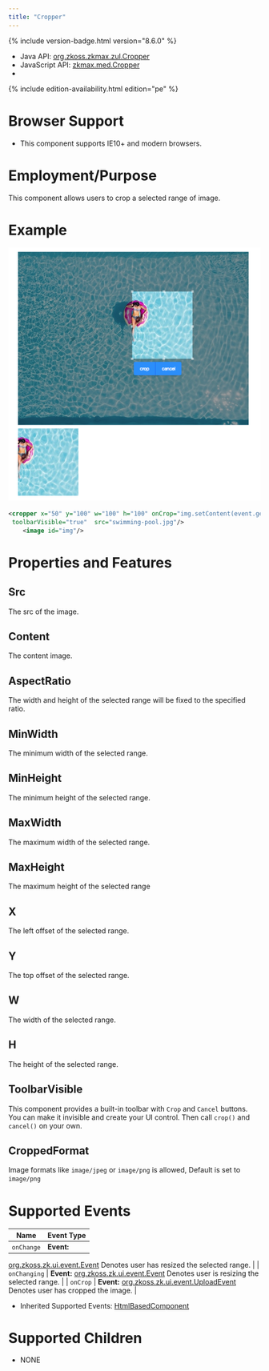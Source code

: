 ```yaml
---
title: "Cropper"
---
```



{% include version-badge.html version="8.6.0" %}

- Java API: [org.zkoss.zkmax.zul.Cropper](https://www.zkoss.org/javadoc/latest/zk/org/zkoss/zkmax/zul/Cropper.html)
- JavaScript API: [zkmax.med.Cropper](https://www.zkoss.org/javadoc/latest/jsdoc/classes/zkmax.med.Cropper.html)
- <!--REQUIRED ZK EDITION: PE -->
{% include edition-availability.html edition="pe" %}

# Browser Support

- This component supports IE10+ and modern browsers.

# Employment/Purpose

This component allows users to crop a selected range of image.

# Example

![](/zk_component_ref/images/ZKCompRef_Cropper.png )

```xml
<cropper x="50" y="100" w="100" h="100" onCrop="img.setContent(event.getMedia())" width="800px"
 toolbarVisible="true"  src="swimming-pool.jpg"/>
    <image id="img"/>
```

# Properties and Features

## Src

The src of the image.

## Content

The content image.

## AspectRatio

The width and height of the selected range will be fixed to the
specified ratio.

## MinWidth

The minimum width of the selected range.

## MinHeight

The minimum height of the selected range.

## MaxWidth

The maximum width of the selected range.

## MaxHeight

The maximum height of the selected range

## X

The left offset of the selected range.

## Y

The top offset of the selected range.

## W

The width of the selected range.

## H

The height of the selected range.

## ToolbarVisible

This component provides a built-in toolbar with `Crop` and `Cancel`
buttons. You can make it invisible and create your UI control. Then call
`crop()` and `cancel()` on your own.

## CroppedFormat

Image formats like `image/jpeg` or `image/png` is allowed, Default is
set to `image/png`

# Supported Events

| Name | Event Type |
|---|---|
| `onChange` | **Event:**
[org.zkoss.zk.ui.event.Event](https://www.zkoss.org/javadoc/latest/zk/org/zkoss/zk/ui/event/Event.html) Denotes user has resized
the selected range. |
| `onChanging` | **Event:**
[org.zkoss.zk.ui.event.Event](https://www.zkoss.org/javadoc/latest/zk/org/zkoss/zk/ui/event/Event.html) Denotes user is resizing
the selected range. |
| `onCrop` | **Event:**
[org.zkoss.zk.ui.event.UploadEvent](https://www.zkoss.org/javadoc/latest/zk/org/zkoss/zk/ui/event/UploadEvent.html) Denotes user has
cropped the image. |

- Inherited Supported Events: [ HtmlBasedComponent]({{site.baseurl}}/zk_component_ref/htmlbasedcomponent#Supported_Events)

# Supported Children

- NONE



